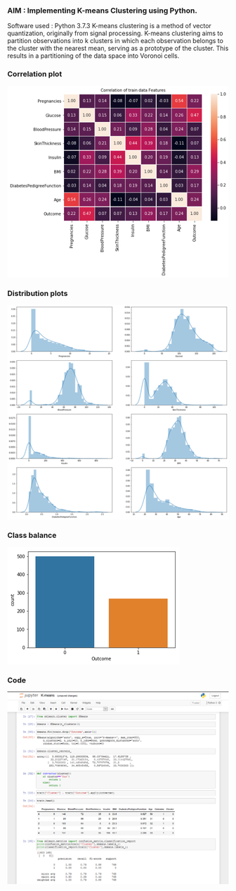 ### AIM : Implementing K-means Clustering using Python.

Software used : Python 3.7.3
K-means clustering is a method of vector quantization, originally from signal processing. K-means clustering aims to partition observations into k clusters in which each observation belongs to the cluster with the nearest mean, serving as a prototype of the cluster. This results in a partitioning of the data space into Voronoi cells.

### Correlation plot
![corrplot-error](/K-Means-Clustering/images/corrplot.png)

### Distribution plots
![dist-error](/K-Means-Clustering/images/K-means_dist.png)

### Class balance
![class-error](/K-Means-Clustering/images/class_balance.png)

### Code
![code-error](/K-Means-Clustering/images/1.PNG)
